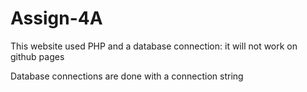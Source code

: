 # Assign-4A
This website used PHP and a database connection: it will not work on github pages

Database connections are done with a connection string
